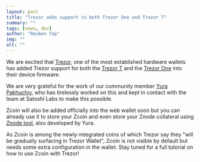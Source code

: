 ```yaml
---
layout: post
title: "Trezor adds support to both Trezor One and Trezor T"
summary: ""
tags: [news, dev]
author: "Reuben Yap"
img: ""
alt: ""
---
```

We are excited that [Trezor](https://shop.trezor.io), one of the most established hardware wallets has added Trezor support for both the [Trezor T](https://blog.trezor.io/june-updates-trezor-modelt-firmware-wallet-zcash-cashaddr-doge-6e49e8a7890e) and the [Trezor One](https://blog.trezor.io/june-updates-trezor-one-firmware-wallet-zcash-cashaddr-doge-e21cbdf9807d) into their device firmware. 

We are very grateful for the work of our community member [Yura Pakhuchiy](https://github.com/yura-pakhuchiy), who has tirelessly worked on this and kept in contact with the team at Satoshi Labs to make this possible. 

Zcoin will also be added officially into the web wallet soon but you can already use it to store your Zcoin and even store your Znode collateral using [Znode tool](https://github.com/yura-pakhuchiy/znode-tool/releases), also developed by Yura. 

As Zcoin is among the newly-integrated coins of which Trezor say they "will be gradually surfacing in Trezor Wallet", Zcoin is not visible by default but needs some extra configuration in the wallet. Stay tuned for a full tutorial on how to use Zcoin with Trezor!